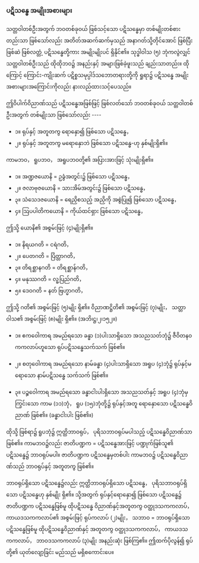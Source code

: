### ပဋိသန္ဓေ အမျိုးအစားများ

သတ္တဝါတစ်ဦးအတွက် ဘဝတစ်ခုဝယ် ဖြစ်သင့်သော ပဋိသန္ဓေမှာ တစ်မျိုးတစ်စားတည်းသာ ဖြစ်သော်လည်း အတိတ်အဆက်ဆက်မှသည် အနာဂတ်သို့တိုင်အောင် ဖြစ်ပြီး ဖြစ်ဆဲ ဖြစ်လတ္တံ့ ပဋိသန္ဓေတို့ကား အမျိုးမျိုးပင် ရှိနိုင်၏။ 
သုဒ္ဓါဝါသ (၅) ဘုံကလွဲလျှင် သတ္တဝါတစ်ဦးသည် ထိုထိုဘဝ၌ အနည်းနှင့် အများဖြစ်ခဲ့ဖူးသည် ချည်းသာတည်း။ 
ထိုကြောင့် ကြောင်း-ကျိုးဆက် ပဋိစ္စသမုပ္ပါဒ်သဘောတရားတို့ကို ရှုရာ၌ ပဋိသန္ဓေ အမျိုးအစားများအကြောင်းကိုလည်း နားလည်ထားသင့်ပေသည်။

ဤဝိပါက်ဝိညာဏ်သည် ပဋိသန္ဓေအဖြစ်ဖြင့် ဖြစ်လတ်သော် ဘဝတစ်ခုဝယ် သတ္တဝါတစ်ဦးအတွက် တစ်မျိုးသာ ဖြစ်သော်လည်း ----

- ၁။ ရုပ်နှင့် အတူတကွ ရောနှော၍ ဖြစ်သော ပဋိသန္ဓေ，
- ၂။ ရုပ်နှင့် အတူတကွ မရောနှောဘဲ ဖြစ်သော ပဋိသန္ဓေ-ဟု နှစ်မျိုးရှိ၏။

ကာမဘဝ， ရူပဘဝ， အရူပဘဝတို့၏ အပြားအားဖြင့် သုံးမျိုးရှိ၏။

- ၁။ အဏ္ဍဇယောနိ = ဥခွံအတွင်း၌ ဖြစ်သော ပဋိသန္ဓေ，
- ၂။ ဇလာဗုဇယောနိ = သားအိမ်အတွင်း၌ ဖြစ်သော ပဋိသန္ဓေ，
- ၃။ သံသေဒဇယောနိ = ရေညှိစသည့် အညှိကို အစွဲပြု၍ ဖြစ်သော ပဋိသန္ဓေ，
- ၄။ ဩပပါတိကယောနိ = ကိုယ်ထင်ရှား ဖြစ်သော ပဋိသန္ဓေ，

ဤသို့ ယောနိ၏ အစွမ်းဖြင့် (၄)မျိုးရှိ၏။

- ၁။ နိရယဂတိ = ငရဲဂတိ，
- ၂။ ပေတဂတိ = ပြိတ္တာဂတိ，
- ၃။ တိရစ္ဆာနဂတိ = တိရစ္ဆာန်ဂတိ，
- ၄။ မနုဿဂတိ = လူ့ပြည်ဂတိ，
- ၅။ ဒေဝဂတိ = နတ် ဗြဟ္မာဂတိ，

ဤသို့ ဂတိ၏ အစွမ်းဖြင့် (၅)မျိုး ရှိ၏။ ဝိညာဏဋ္ဌိတိ၏ အစွမ်းဖြင့် (၇)မျိုး， သတ္တာဝါသ၏ အစွမ်းဖြင့် (၈)မျိုး ရှိ၏။ (အဘိ၊ဋ္ဌ၊၂၊၁၅၂။)

- ၁။ ဧကဝေါကာရ အမည်ရသော ခန္ဓာ (၁)ပါးသာရှိသော အသညသတ်ဘုံ၌ ဇီဝိတနဝကကလာပ်ဟူသော ရုပ်ပဋိသန္ဓေသက်သက် ဖြစ်၏။

- ၂။ စတုဝေါကာရ အမည်ရသော နာမ်ခန္ဓာ (၄)ပါးသာရှိသော အရူပ (၄)ဘုံ၌ ရုပ်နှင့်မရောသော နာမ်ပဋိသန္ဓေ သက်သက် ဖြစ်၏။

- ၃။ ပဉ္စဝေါကာရ အမည်ရသော ခန္ဓာငါးပါးရှိသော အသညသတ်နှင့် အရူပ (၄)ဘုံမှ ကြွင်းသော ကာမ (၁၁)ဘုံ， ရူပ (၁၅)ဘုံတို့၌ ရုပ်နှင့်အတူ ရောနှောသော ပဋိသန္ဓေဝိညာဏ် ဖြစ်၏။ (ခန္ဓာငါးပါး ဖြစ်၏။)

ထိုသို့ ဖြစ်ရာ၌ ရူပဘုံ၌ ဣတ္ထိဘာဝရုပ်， ပုရိသဘာဝရုပ်မပါသည့် ပဋိသန္ဓေဝိညာဏ်သာ ဖြစ်၏။ 
ကာမဘဝ၌လည်း ဇာတိပဏ္ဍက = ပဋိသန္ဓေအားဖြင့် ပဏ္ဍုက်ဖြစ်သူ၏ ပဋိသန္ဓေ၌ ဘာဝရုပ်မပါ။ 
ဇာတိပဏ္ဍက ပဋိသန္ဓေမှတစ်ပါး ကာမဘဝ၌ ပဋိသန္ဓေဝိညာဏ်သည် ဘာဝရုပ်နှင့် အတူတကွ ဖြစ်၏။

ဘာဝရုပ်ရှိသော ပဋိသန္ဓေ၌လည်း ဣတ္ထိဘာဝရုပ်ရှိသော ပဋိသန္ဓေ， ပုရိသဘာဝရုပ်ရှိသော ပဋိသန္ဓေဟု နှစ်မျိုး ရှိ၏။ 
သို့အတွက် ရုပ်နှင့်ရောနှော၍ ဖြစ်သော ပဋိသန္ဓေ၌ ဇာတိပဏ္ဍက ပဋိသန္ဓေဖြစ်မူ ထိုပဋိသန္ဓေ ဝိညာဏ်နှင့်အတူတကွ ဝတ္ထုဒသကကလာပ်， ကာယဒသကကလာပ်၏ အစွမ်းဖြင့် ရုပ်ကလာပ် (၂)မျိုး， သဘာဝ = ဘာဝရုပ်ရှိသော ပဋိသန္ဓေဖြစ်မူ ထိုပဋိသန္ဓေဝိညာဏ်နှင့် အတူတကွ ဝတ္ထုဒသကကလာပ်， ကာယဒသကကလာပ်， ဘာဝဒသကကလာပ် (၃)မျိုး အနည်းဆုံး ဖြစ်ကြ၏။ 
ဤထက်ပိုလွန်၍ ရုပ်တို့၏ ယုတ်လျော့ခြင်း မည်သည် မရှိစကောင်းပေ။